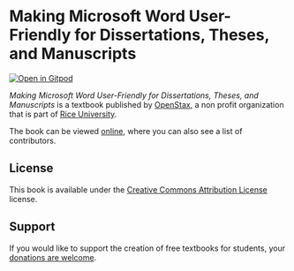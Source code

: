 # Making Microsoft Word User-Friendly for Dissertations, Theses, and Manuscripts

[![Open in Gitpod](https://gitpod.io/button/open-in-gitpod.svg)](https://gitpod.io/from-referrer/)

_Making Microsoft Word User-Friendly for Dissertations, Theses, and Manuscripts_ is a textbook published by [OpenStax](https://openstax.org/), a non profit organization that is part of [Rice University](https://www.rice.edu/).

The book can be viewed [online](https://github.com/cnx-user-books/cnxbook-making-microsoft-word-user-friendly-for-dissertations-theses-and-manuscripts/releases/latest), where you can also see a list of contributors.

## License
This book is available under the [Creative Commons Attribution License](./LICENSE) license.

## Support
If you would like to support the creation of free textbooks for students, your [donations are welcome](https://riceconnect.rice.edu/donation/support-openstax-banner).
